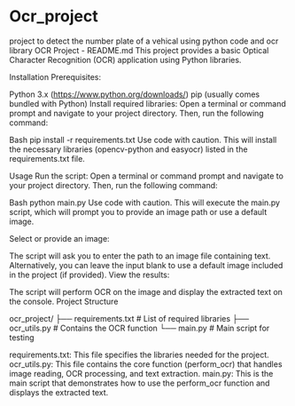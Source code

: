 # Ocr_project
project to detect the number plate of a vehical using python code and ocr library 
OCR Project - README.md
This project provides a basic Optical Character Recognition (OCR) application using Python libraries.

Installation
Prerequisites:

Python 3.x (https://www.python.org/downloads/)
pip (usually comes bundled with Python)
Install required libraries:
Open a terminal or command prompt and navigate to your project directory. Then, run the following command:

Bash
pip install -r requirements.txt
Use code with caution.
This will install the necessary libraries (opencv-python and easyocr) listed in the requirements.txt file.

Usage
Run the script:
Open a terminal or command prompt and navigate to your project directory. Then, run the following command:

Bash
python main.py
Use code with caution.
This will execute the main.py script, which will prompt you to provide an image path or use a default image.

Select or provide an image:

The script will ask you to enter the path to an image file containing text.
Alternatively, you can leave the input blank to use a default image included in the project (if provided).
View the results:

The script will perform OCR on the image and display the extracted text on the console.
Project Structure


ocr_project/
├── requirements.txt   # List of required libraries
├── ocr_utils.py      # Contains the OCR function
└── main.py           # Main script for testing


requirements.txt: This file specifies the libraries needed for the project.
ocr_utils.py: This file contains the core function (perform_ocr) that handles image reading, OCR processing, and text extraction.
main.py: This is the main script that demonstrates how to use the perform_ocr function and displays the extracted text.
